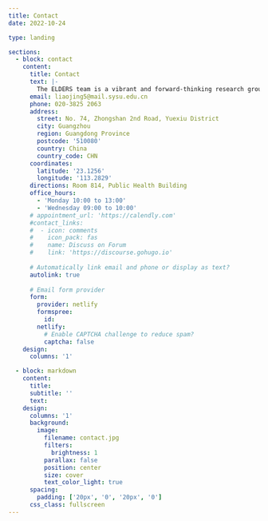 ```yaml
---
title: Contact
date: 2022-10-24

type: landing

sections:
  - block: contact
    content:
      title: Contact
      text: |-
        The ELDERS team is a vibrant and forward-thinking research group dedicated to innovation in the field of healthy aging. We actively welcome aspiring young scholars to join our team and contribute to advancing the science and practice of healthy aging. We also seek to foster academic exchange and interdisciplinary collaboration with researchers who share our interest in promoting the health and well-being of older adults.
      email: liaojing5@mail.sysu.edu.cn
      phone: 020-3825 2063
      address:
        street: No. 74, Zhongshan 2nd Road, Yuexiu District
        city: Guangzhou
        region: Guangdong Province
        postcode: '510080'
        country: China
        country_code: CHN
      coordinates:
        latitude: '​23.1256'
        longitude: '113.2829'
      directions: Room 814, Public Health Building  
      office_hours:
        - 'Monday 10:00 to 13:00'
        - 'Wednesday 09:00 to 10:00'
      # appointment_url: 'https://calendly.com'
      #contact_links:
      #  - icon: comments
      #    icon_pack: fas
      #    name: Discuss on Forum
      #    link: 'https://discourse.gohugo.io'
    
      # Automatically link email and phone or display as text?
      autolink: true
    
      # Email form provider
      form:
        provider: netlify
        formspree:
          id:
        netlify:
          # Enable CAPTCHA challenge to reduce spam?
          captcha: false
    design:
      columns: '1'

  - block: markdown
    content:
      title:
      subtitle: ''
      text:
    design:
      columns: '1'
      background:
        image: 
          filename: contact.jpg
          filters:
            brightness: 1
          parallax: false
          position: center
          size: cover
          text_color_light: true
      spacing:
        padding: ['20px', '0', '20px', '0']
      css_class: fullscreen
---
```

